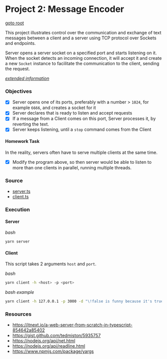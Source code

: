 # Project 2: Message Encoder
[goto root](../README.md)

This project illustrates control over the communication and exchange of text messages between a client and a server using TCP protocol over Sockets and endpoints.

Server opens a server socket on a specified port and starts listening on it. When the socket detects an incoming connection, it will accept it and create a new `Socket` instance to facilitate the communication to the client, sending the request.

_[extended information](https://datsoftlyngby.github.io/soft2020fall/resources/ec16b918-P2-TCP.html)_

### Objectives
- [x] Server opens one of its ports, preferably with a number > `1024`, for example `6666`, and creates a socket for it
- [x] Server declares that is ready to listen and accept requests
- [x] If a message from a Client comes on this port, Server processes it, by reverting the text.
- [x] Server keeps listening, until a `stop` command comes from the Client

#### Homework Task
In the reality, servers often have to serve multiple clients at the same time.

- [x] Modify the program above, so then server would be able to listen to more than one clients in parallel, running multiple threads.

### Source
* [server.ts](src/server.ts)
* [client.ts](src/client.ts)

### Execution


#### Server
_bash_
```bash
yarn server
```

#### Client

This script takes 2 arguments `host` and `port`.

_bash_
```bash
yarn client -h <host> -p <port>
```

_bash example_
```bash
yarn client -h 127.0.0.1 -p 3000 -d "\!false is funny because it's true - 👻"
```

### Resources
* https://itnext.io/a-web-server-from-scratch-in-typescript-854642a85402
* https://gist.github.com/tedmiston/5935757
* https://nodejs.org/api/net.html
* https://nodejs.org/api/readline.html
* https://www.npmjs.com/package/yargs